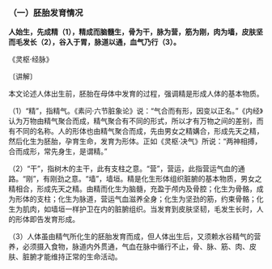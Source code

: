 ### （一）胚胎发育情况

**人始生，先成精（1），精成而脑髓生，骨为干，脉为营，筋为刚，肉为墙，皮肤坚而毛发长（2），谷入于胃，脉道以通，血气乃行（3）。**

《灵枢·经脉》

〔讲解〕

本文论述人体出生前，胚胎在母体中发育的过程，强调精是形成人体的基本物质。

（1）“精”，指精气。《素问·六节脏象论》说：“气合而有形，因变以正名。”《内经》认为万物由精气聚合而成，精气聚合有不同的形式，所以才有万物之间的差别，而有不同的名称。人的形体也由精气聚合而成，先由男女之精媾合，形成先天之精，然后化生为胚胎，孕育生命，发育为形体。正如《灵枢·决气》所说：“两神相搏，合而成形，常先身生，是谓精。”

（2）“干”，指树木的主干，此有支柱之意。“营”，营运，此指营运气血的通路。“刚”，有刚劲之意。“墙”，墙垣。精是化生形体组织脏腑的基本物质，男女之精相合，形成先天之精。由精而化生为脑髓，充盈于颅内及骨腔；化生为骨骼，成为形体的支柱；化生为脉道，营运气血滋养全身；化生为坚劲的筋，约束骨骼；化生为肌肉，如墙垣一样护卫在内的脏腑组织。当发育到皮肤坚韧，毛发生长时，人的形体即告发育形成。

（3）人体虽由精气所化生的胚胎发育而成，但人体出生后，又须赖水谷精气的营养，必须摄入食物，脉道内外贯通，气血在脉中循行不止，骨、脉、筋、肉、皮肤、脏腑才能维持正常的生命活动。
